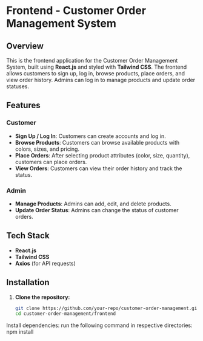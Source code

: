 # Frontend - Customer Order Management System

## Overview
This is the frontend application for the Customer Order Management System, built using **React.js** and styled with **Tailwind CSS**. The frontend allows customers to sign up, log in, browse products, place orders, and view order history. Admins can log in to manage products and update order statuses.

## Features
### Customer
- **Sign Up / Log In**: Customers can create accounts and log in.
- **Browse Products**: Customers can browse available products with colors, sizes, and pricing.
- **Place Orders**: After selecting product attributes (color, size, quantity), customers can place orders.
- **View Orders**: Customers can view their order history and track the status.

### Admin
- **Manage Products**: Admins can add, edit, and delete products.
- **Update Order Status**: Admins can change the status of customer orders.

## Tech Stack
- **React.js**
- **Tailwind CSS**
- **Axios** (for API requests)

## Installation

1. **Clone the repository:**

   ```bash
   git clone https://github.com/your-repo/customer-order-management.git
   cd customer-order-management/frontend


Install dependencies:
run the following command in respective directories:
npm install